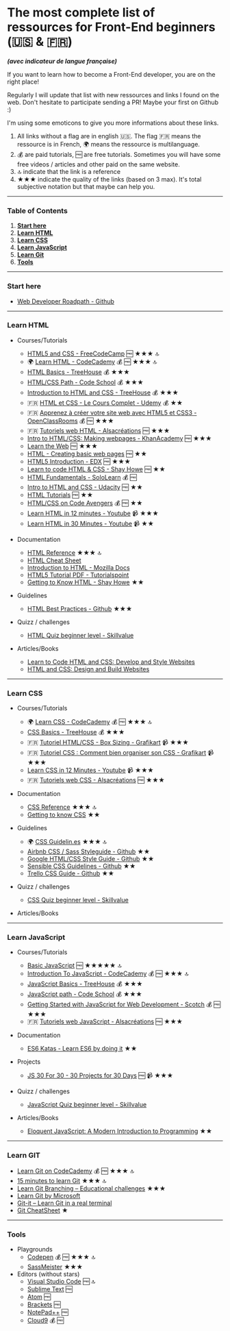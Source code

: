 # The most complete list of ressources for Front-End beginners (🇺🇸 & 🇫🇷)
***(avec indicateur de langue française)***

If you want to learn how to become a Front-End developer, you are on the right place!

Regularly I will update that list with new ressources and links I found on the web. Don't hesitate to participate sending a PR! Maybe your first on Github :)

I'm using some emoticons to give you more informations about these links.

1. All links without a flag are in english 🇺🇸. The flag 🇫🇷 means the ressource is in French, 🌍 means the ressource is multilanguage.
2. 💰 are paid tutorials, 🆓 are free tutorials. Sometimes you will have some free videos / articles and other paid on the same website.
3. 🔝 indicate that the link is a reference
4. ★★★ indicate the quality of the links (based on 3 max). It's total subjective notation but that maybe can help you.  


---

### Table of Contents
1. **[Start here](#start-here)**
2. **[Learn HTML](#learn-html)**
3. **[Learn CSS](#learn-css)**
4. **[Learn JavaScript](#learn-javascript)**
5. **[Learn Git](#learn-git)**
6. **[Tools](#tools)**

---
### Start here
* [Web Developer Roadpath - Github](https://github.com/kamranahmedse/developer-roadmap)

---
### Learn HTML

* Courses/Tutorials
  * [HTML5 and CSS - FreeCodeCamp](https://www.freecodecamp.org/map#nested-collapseHTML5andCSS) 🆓 ★★★ 🔝
  * 🌍 [Learn HTML - CodeCademy](https://www.codecademy.com/learn/learn-html) 💰 🆓 ★★★ 🔝
  * [HTML Basics - TreeHouse](https://teamtreehouse.com/library/html-basics-2) 💰 ★★★
  * [HTML/CSS Path - Code School](https://www.codeschool.com/learn/html-css) 💰 ★★★ 
  * [Introduction to HTML and CSS - TreeHouse](https://teamtreehouse.com/library/introduction-to-html-and-css) 💰 ★★★ 
  * 🇫🇷 [HTML et CSS - Le Cours Complet - Udemy](https://www.udemy.com/cours-html-css/) 💰 ★★
  * 🇫🇷 [Apprenez à créer votre site web avec HTML5 et CSS3 - OpenClassRooms](https://openclassrooms.com/courses/apprenez-a-creer-votre-site-web-avec-html5-et-css3) 💰 🆓 ★★★
  * 🇫🇷 [Tutoriels web HTML - Alsacréations](https://www.alsacreations.com/tuto/liste/1-HTML) 🆓 ★★★
  * [Intro to HTML/CSS: Making webpages - KhanAcademy](https://www.khanacademy.org/computing/computer-programming/html-css) 🆓 ★★★
  * [Learn the Web](https://learn-the-web.algonquindesign.ca/) 🆓 ★★★
  * [HTML - Creating basic web pages](https://bento.io/topic/html) 🆓 ★★
  * [HTML5 Introduction - EDX](https://www.edx.org/course/html5-introduction-w3cx-html5-0x-0) 🆓 ★★★
  * [Learn to code HTML & CSS - Shay Howe](http://learn.shayhowe.com/html-css/) 🆓 ★★
  * [HTML Fundamentals - SoloLearn](https://www.sololearn.com/Course/HTML/) 💰 🆓
  * [Intro to HTML and CSS - Udacity](https://www.udacity.com/course/intro-to-html-and-css--ud304) 🆓 ★★
  * [HTML Tutorials](http://www.htmldog.com/) 🆓 ★★
  * [HTML/CSS on Code Avengers](https://www.codeavengers.com/profile#html-css) 💰 🆓 ★★
  * [Learn HTML in 12 minutes - Youtube](https://www.youtube.com/watch?v=bWPMSSsVdPk) 📹 ★★★
  * [Learn HTML in 30 Minutes - Youtube](https://www.youtube.com/watch?v=hrZqiCUx6kg) 📹 ★★

* Documentation
  * [HTML Reference](http://htmlreference.io/) ★★★ 🔝
  * [HTML Cheat Sheet](https://websitesetup.org/html5-cheat-sheet/)
  * [Introduction to HTML - Mozilla Docs](https://developer.mozilla.org/en-US/docs/Learn/HTML/Introduction_to_HTML)
  * [HTML5 Tutorial PDF - Tutorialspoint](https://www.tutorialspoint.com/html5/html5_tutorial.pdf)
  * [Getting to Know HTML - Shay Howe](https://learn.shayhowe.com/html-css/getting-to-know-html/) ★★

* Guidelines
  * [HTML Best Practices - Github](https://github.com/hail2u/html-best-practices) ★★★

* Quizz / challenges
  * [HTML Quiz beginner level - Skillvalue](https://skillvalue.com/en/quizzes/front-end/html5-beginner-level)

* Articles/Books
  * [Learn to Code HTML and CSS: Develop and Style Websites](https://www.amazon.com/Learn-Code-HTML-CSS-Websites/dp/0321940520)
  * [HTML and CSS: Design and Build Websites](https://www.amazon.com/HTML-CSS-Design-Build-Websites/dp/1118008189)

---
### Learn CSS
* Courses/Tutorials
  * 🌍 [Learn CSS - CodeCademy](https://www.codecademy.com/learn/learn-css) 💰 🆓 ★★★ 🔝
  * [CSS Basics - TreeHouse](https://teamtreehouse.com/library/css-basics) 💰 ★★★
  * 🇫🇷 [Tutoriel HTML/CSS - Box Sizing - Grafikart](https://www.youtube.com/watch?v=oFziQkOqKd0) 📹 ★★★
  * 🇫🇷 [Tutoriel CSS : Comment bien organiser son CSS - Grafikart](https://www.youtube.com/watch?v=t8Up7GiNIoU) 📹 ★★★
  * [Learn CSS in 12 Minutes - Youtube](https://www.youtube.com/watch?v=0afZj1G0BIE) 📹 ★★★
  * 🇫🇷 [Tutoriels web CSS - Alsacréations](https://www.alsacreations.com/tuto/liste/2-CSS) 🆓 ★★★

* Documentation
  * [CSS Reference](http://cssreference.io/) ★★★ 🔝
  * [Getting to know CSS](https://learn.shayhowe.com/html-css/getting-to-know-css/) ★★

* Guidelines
  * 🌍 [CSS Guidelin.es](https://cssguidelin.es/) ★★★ 🔝
  * [Airbnb CSS / Sass Styleguide - Github](https://github.com/airbnb/css) ★★
  * [Google HTML/CSS Style Guide - Github](https://google.github.io/styleguide/htmlcssguide.html) ★★
  * [Sensible CSS Guidelines - Github](https://github.com/chris-pearce/css-guidelines) ★★
  * [Trello CSS Guide - Github](https://gist.github.com/bobbygrace/9e961e8982f42eb91b80) ★★

* Quizz / challenges
  * [CSS Quiz beginner level - Skillvalue](https://skillvalue.com/en/quizzes/front-end/css-beginner-level-2)

* Articles/Books




---
### Learn JavaScript
* Courses/Tutorials
  * [Basic JavaScript](https://www.freecodecamp.org/map#nested-collapseBasicJavaScript) 🆓 ★★★★★ 🔝
  * [Introduction To JavaScript - CodeCademy](https://www.codecademy.com/learn/introduction-to-javascript) 💰 🆓 ★★★ 🔝
  * [JavaScript Basics - TreeHouse](https://teamtreehouse.com/library/javascript-basics) 💰 ★★★
  * [JavaScript path - Code School](https://www.codeschool.com/learn/javascript) 💰 ★★★
  * [Getting Started with JavaScript for Web Development - Scotch](https://scotch.io/courses/getting-started-with-javascript) 💰 🆓 ★★★
  * 🇫🇷 [Tutoriels web JavaScript - Alsacréations](https://www.alsacreations.com/tuto/liste/5-Javascript) 🆓 ★★★

* Documentation
  * [ES6 Katas - Learn ES6 by doing it](http://es6katas.org/) ★★

* Projects
  * [JS 30 For 30 - 30 Projects for 30 Days](https://javascript30.com/) 🆓 📹 ★★★

* Quizz / challenges
  * [JavaScript Quiz beginner level - Skillvalue](https://skillvalue.com/en/quizzes/front-end/javascript-beginner-level-2)

* Articles/Books
  * [Eloquent JavaScript: A Modern Introduction to Programming](https://www.amazon.com/Eloquent-JavaScript-2nd-Ed-Introduction/dp/1593275846) ★★

---
### Learn GIT

* [Learn Git on CodeCademy](https://www.codecademy.com/learn/learn-git) 💰 🆓 ★★★ 🔝
* [15 minutes to learn Git](https://try.github.io) ★★★ 🔝
* [Learn Git Branching – Educational challenges](https://learngitbranching.js.org/) ★★★
* [Learn Git by Microsoft](https://www.visualstudio.com/learn-git/)
* [Git-it – Learn Git in a real terminal](http://jlord.us/git-it/)
* [Git CheatSheet](http://www.ndpsoftware.com/git-cheatsheet.html) ★

---
### Tools
* Playgrounds
  * [Codepen](https://codepen.io/) 💰 🆓 ★★★ 🔝
  * [SassMeister](https://www.sassmeister.com/) ★★★
* Editors (without stars)
  * [Visual Studio Code](https://code.visualstudio.com/) 🆓 🔝
  * [Sublime Text](https://www.sublimetext.com/) 🆓
  * [Atom](https://atom.io/) 🆓
  * [Brackets](http://brackets.io/) 🆓
  * [NotePad++](https://notepad-plus-plus.org/) 🆓
  * [Cloud9](https://c9.io/) 💰 🆓

